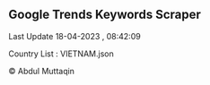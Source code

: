 

## Google Trends Keywords Scraper 
 
Last Update 18-04-2023 , 08:42:09

Country List :
VIETNAM.json



© Abdul Muttaqin 
